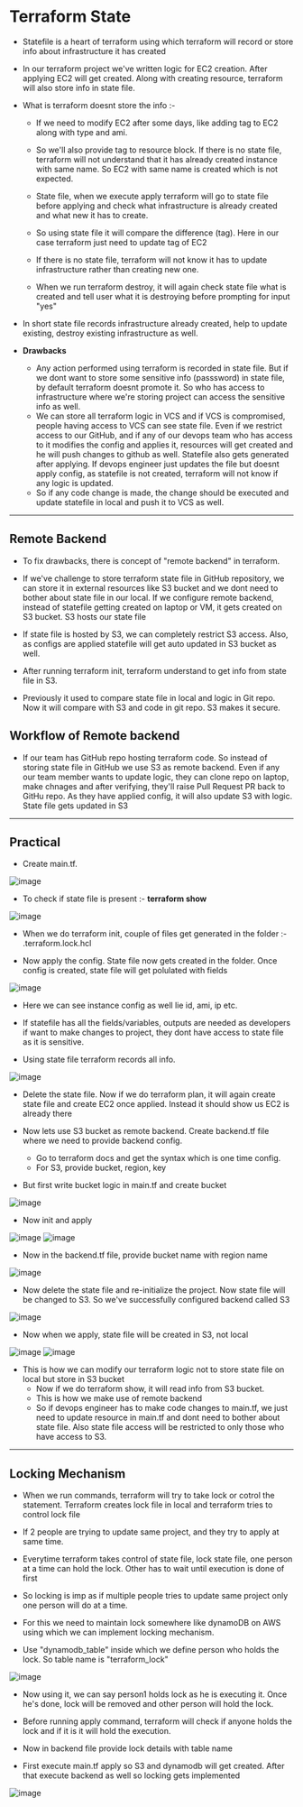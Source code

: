 # Terraform State

- Statefile is a heart of terraform using which terraform will record or store info about infrastructure it has created
- In our terraform project we've written logic for EC2 creation. After applying EC2 will get created. Along with creating resource, terraform will also store info in state file.

- What is terraform doesnt store the info :-
  - If we need to modify EC2 after some days, like adding tag to EC2 along with type and ami.
  - So we'll also provide tag to resource block. If there is no state file, terraform will not understand that it has already created instance with same name. So EC2 with same name is created which is not expected.
  - State file, when we execute apply terraform will go to state file before applying and check what infrastructure is already created and what new it has to create.
  - So using state file it will compare the difference (tag). Here in our case terraform just need to update tag of EC2
 
  - If there is no state file, terraform will not know it has to update infrastructure rather than creating new one.
 
  - When we run terraform destroy, it will again check state file what is created and tell user what it is destroying before prompting for input "yes"
 
- In short state file records infrastructure already created, help to update existing, destroy existing infrastructure as well.

- **Drawbacks**
  - Any action performed using terraform is recorded in state file. But if we dont want to store some sensitive info (passsword) in state file, by default terraform doesnt promote it. So who has access to infrastructure where we're storing project can access the sensitive info as well.
  - We can store all terraform logic in VCS and if VCS is compromised, people having access to VCS can see state file. Even if we restrict access to our GitHub, and if any of our devops team who has access to it modifies the config and applies it, resources will get created and he will push changes to github as well. Statefile also gets generated after applying. If devops engineer just updates the file but doesnt apply config, as statefile is not created, terraform will not know if any logic is updated.
  - So if any code change is made, the change should be executed and update statefile in local and push it to VCS as well.

----------------------------------------------------------------------------------------

Remote Backend
-
- To fix drawbacks, there is concept of "remote backend" in terraform.
- If we've challenge to store terraform state file in GitHub repository, we can store it in external resources like S3 bucket and we dont need to bother about state file in our local. If we configure remote backend, instead of statefile getting created on laptop or VM, it gets created on S3 bucket. S3 hosts our state file
- If state file is hosted by S3, we can completely restrict S3 access. Also, as configs are applied statefile will get auto updated in S3 bucket as well.
- After running terraform init, terraform understand to get info from state file in S3.

- Previously it used to compare state file in local and logic in Git repo. Now it will compare with S3 and code in git repo. S3 makes it secure.

Workflow of Remote backend
-
- If our team has GitHub repo hosting terraform code. So instead of storing state file in GitHub we use S3 as remote backend. Even if any our team member wants to update logic, they can clone repo on laptop, make chnages and after verifying, they'll raise Pull Request PR back to GitHu repo. As they have applied config, it will also update S3 with logic. State file gets updated in S3

----------------------------------------------------------------------------------------

Practical
-
- Create main.tf. 

![image](https://github.com/user-attachments/assets/4079109e-8734-4bfe-af2b-fa39857d8d45)

- To check if state file is present :- **terraform show**

![image](https://github.com/user-attachments/assets/11f95f53-e78c-4637-a5c9-263ea8093dc8)

- When we do terraform init, couple of files get generated in the folder :- .terraform.lock.hcl

- Now apply the config. State file now gets created in the folder. Once config is created, state file will get polulated with fields

![image](https://github.com/user-attachments/assets/b595703f-d230-44f6-962a-dc750a17f0c6)

- Here we can see instance config as well lie id, ami, ip etc.

- If statefile has all the fields/variables, outputs are needed as developers if want to make changes to project, they dont have access to state file as it is sensitive.
- Using state file terraform records all info.

![image](https://github.com/user-attachments/assets/395d14b9-fb9e-4e6b-b617-414d81b41ca6)

- Delete the state file. Now if we do terraform plan, it will again create state file and create EC2 once applied. Instead it should show us EC2 is already there

- Now lets use S3 bucket as remote backend. Create backend.tf file where we need to provide backend config.
  - Go to terraform docs and get the syntax which is one time config.
  - For S3, provide bucket, region, key
 
- But first write bucket logic in main.tf and create bucket

![image](https://github.com/user-attachments/assets/9fee4ce3-b02e-4ebd-bbf9-3c37ea5ea79e)

- Now init and apply

![image](https://github.com/user-attachments/assets/970d1503-67bb-4fbb-84ba-b3358822f182)
![image](https://github.com/user-attachments/assets/8c9f8a8f-90c9-472e-9165-ac759e7aca0c)

- Now in the backend.tf file, provide bucket name with region name

![image](https://github.com/user-attachments/assets/8d6a9e5d-5b73-4985-abe8-1701a5c0fa27)

- Now delete the state file and re-initialize the project. Now state file will be changed to S3. So we've successfully configured backend called S3

![image](https://github.com/user-attachments/assets/e1a323a6-56d8-4e6a-a9dd-d39c59f9628a)

- Now when we apply, state file will be created in S3, not local

![image](https://github.com/user-attachments/assets/001160d7-dddf-4669-b64b-7fff1a12348a)
![image](https://github.com/user-attachments/assets/a6791e4b-1b10-497a-b4d5-b37a75a7f74f)

- This is how we can modify our terraform logic not to store state file on local but store in S3 bucket
  - Now if we do terraform show, it will read info from S3 bucket.
  - This is how we make use of remote backend
  - So if devops engineer has to make code changes to main.tf, we just need to update resource in main.tf and dont need to bother about state file. Also state file access will be restricted to only those who have access to S3.

----------------------------------------------------------------------------------------

Locking Mechanism
-
- When we run commands, terraform will try to take lock or cotrol the statement. Terraform creates lock file in local and terraform tries to control lock file
- If 2 people are trying to update same project, and they try to apply at same time.
- Everytime terraform takes control of state file, lock state file, one person at a time can hold the lock. Other has to wait until execution is done of first
- So locking is imp as if multiple people tries to update same project only one person will do at a time.
- For this we need to maintain lock somewhere like dynamoDB on AWS using which we can implement locking mechanism.

- Use "dynamodb_table" inside which we define person who holds the lock. So table name is "terraform_lock"

![image](https://github.com/user-attachments/assets/cff3c5ae-bf54-430e-af82-3a2c7ad591f7)

- Now using it, we can say person1 holds lock as he is executing it. Once he's done, lock will be removed and other person will hold the lock.

- Before running apply command, terraform will check if anyone holds the lock and if it is it will hold the execution.
- Now in backend file provide lock details with table name
- First execute main.tf apply so S3 and dynamodb will get created. After that execute backend as well so locking gets implemented

![image](https://github.com/user-attachments/assets/0e71b2f4-eb6a-4ee7-857c-7a3e82d3299a)
